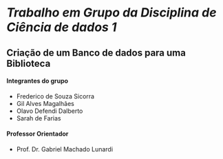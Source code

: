 # **_Trabalho em Grupo da Disciplina de Ciência de dados 1_**
## Criação de um Banco de dados para uma Biblioteca
#### Integrantes do grupo 
- Frederico de Souza Sicorra
- Gil Alves Magalhães
- Olavo Defendi Dalberto 
- Sarah de Farias
#### Professor Orientador
- Prof. Dr. Gabriel Machado Lunardi

